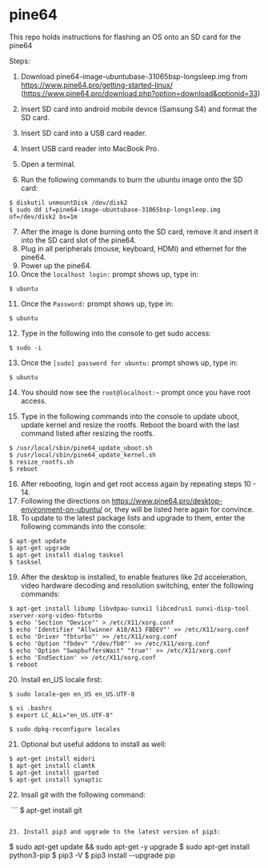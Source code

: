 # pine64
This repo holds instructions for flashing an OS onto an SD card for the pine64

Steps:

1. Download pine64-image-ubuntubase-31065bsp-longsleep.img from https://www.pine64.pro/getting-started-linux/ (https://www.pine64.pro/download.php?option=download&optionid=33)

2. Insert SD card into android mobile device (Samsung S4) and format the SD card.
3. Insert SD card into a USB card reader.
4. Insert USB card reader into MacBook Pro.
5. Open a terminal.
6. Run the following commands to burn the ubuntu image onto the SD card:

  ```
  $ diskutil unmountDisk /dev/disk2
  $ sudo dd if=pine64-image-ubuntubase-31065bsp-longsleep.img of=/dev/disk2 bs=1m
  ```

7. After the image is done burning onto the SD card, remove it and insert it into the SD card slot of the pine64.
8. Plug in all peripherals (mouse, keyboard, HDMI) and ethernet for the pine64.
9. Power up the pine64.
10. Once the `localhost login:` prompt shows up, type in:

  ```
  $ ubuntu
  ```

11. Once the `Password:` prompt shows up, type in:

  ```
  $ ubuntu
  ```


12. Type in the following into the console to get sudo access:

  ```
  $ sudo -i
  ```

13. Once the `[sudo] password for ubuntu:` prompt shows up, type in:

  ```
  $ ubuntu
  ```

14. You should now see the `root@localhost:~` prompt once you have root access.

15. Type in the following commands into the console to update uboot, update kernel and resize the rootfs. Reboot the board with the last command listed after resizing the rootfs.

  ```
  $ /usr/local/sbin/pine64_update_uboot.sh
  $ /usr/local/sbin/pine64_update_kernel.sh
  $ resize_rootfs.sh
  $ reboot
  ```

16. After rebooting, login and get root access again by repeating steps 10 - 14.
17. Following the directions on https://www.pine64.pro/desktop-environment-on-ubuntu/ or, they will be listed here again for convince.
18. To update to the latest package lists and upgrade to them, enter the following commands into the console:

  ```
  $ apt-get update
  $ apt-get upgrade
  $ apt-get install dialog tasksel
  $ tasksel
  ```

19. After the desktop is installed, to enable features like 2d acceleration, video hardware decoding and resolution switching, enter the following commands:

  ```
  $ apt-get install libump libvdpau-sunxi1 libcedrus1 sunxi-disp-tool xserver-xorg-video-fbturbo
  $ echo 'Section "Device"' > /etc/X11/xorg.conf
  $ echo 'Identifier "Allwinner A10/A13 FBDEV"' >> /etc/X11/xorg.conf
  $ echo 'Driver "fbturbo"' >> /etc/X11/xorg.conf
  $ echo 'Option "fbdev" "/dev/fb0"' >> /etc/X11/xorg.conf
  $ echo 'Option "SwapbuffersWait" "true"' >> /etc/X11/xorg.conf
  $ echo 'EndSection' >> /etc/X11/xorg.conf
  $ reboot
  ```

20. Install en_US locale first:

  ```
  $ sudo locale-gen en_US en_US.UTF-8
  
  $ vi .bashrc
  $ export LC_ALL="en_US.UTF-8"
  
  $ sudo dpkg-reconfigure locales 
  ```
  
21. Optional but useful addons to install as well:

  ```
  $ apt-get install midori
  $ apt-get install clamtk
  $ apt-get install gparted
  $ apt-get install synaptic
  ```

22. Insall git with the following command:

  ```
  $ apt-get install git
  ```
  
23. Install pip3 and upgrade to the latest version of pip3:

  ```
  $ sudo apt-get update && sudo apt-get -y upgrade
  $ sudo apt-get install python3-pip
  $ pip3 -V
  $ pip3 install --upgrade pip
  ```
